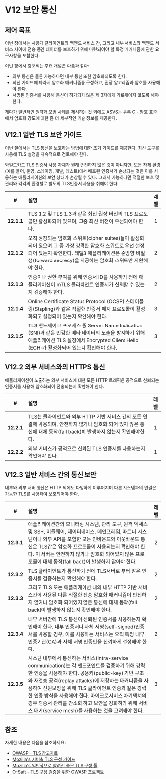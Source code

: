 # V12 보안 통신

## 제어 목표

이번 장에서는 사용자 클라이언트와 백엔드 서비스 간, 그리고 내부 서비스와 백엔드 서비스 사이에 전송 중인 데이터를 보호하기 위해 마련되어야 할 특정 메커니즘에 관한 요구사항을 포함한다.

이번 장에서 강조되는 주요 개념은 다음과 같다:

* 외부 통신은 물론 가능하다면 내부 통신 또한 암호화되도록 한다.
* 최신 가이드에 따라서 암호화 매커니즘을 구성하고, 권장 알고리즘과 암호를 사용해야 한다.
* 서명된 인증서를 사용해 통신이 허가되지 않은 제 3자에게 가로채이지 않도록 해야 한다.

게다가 일반적인 원칙과 모범 사례를 제시하는 것 외에도 ASVS는 부록 C - 암호 표준에서 암호화 강도에 대한 좀 더 세부적인 기술 정보를 제공한다. 

## V12.1 일반 TLS 보안 가이드

이번 절에서는 TLS 통신을 보호하는 방법에 대한 초기 가이드를 제공한다. 최신 도구를 사용해 TLS 설정을 지속적으로 검토해야 한다.

와일드카드 TLS 인증서 사용 자체가 원래 안전하지 않은 것이 아니지만, 모든 자체 환경(예를 들어, 운영, 스테이징, 개발, 테스트)에서 배포된 인증서가 손상되는 것은 이를 사용하는 애플리케이션의 보안 상태가 손상될 수 있다. 그래서 가능하다면 적절한 보호 및 관리와 각각의 환경별로 별도의 TLS인증서 사용을 취해야 한다.

| # | 설명 | 레벨 |
| :---: | :--- | :---: |
| **12.1.1** | TLS 1.2 및 TLS 1.3과 같은 최신 권장 버전의 TLS 프로토콜만 활성화되어 있으며, 그중 최신 버전이 우선되어야 한다. | 1 |
| **12.1.2** | 오직 권장되는 암호화 스위트(cipher suites)들이 활성화되어 있으며 그 중 가장 강력한 암호화 스위트로 우선 설정되어 있는지 확인한다. 레벨3 애플리케이션은 순방향 비밀성(forward secrecy)을 제공하는 암호화 스위트만 지원해야 한다. | 2 |
| **12.1.3** | 인증이나 권한 부여를 위해 인증서 ID를 사용하기 전에 애플리케이션이 mTLS 클라이언트 인증서가 신뢰할 수 있는지 검증해야 한다. | 2 |
| **12.1.4** | Online Certificate Status Protocol (OCSP) 스테이플링(Stapling)과 같은 적절한 인증서 폐지 프로토콜이 활성화되고 설정되어 있는지 확인해야 한다. | 3 |
| **12.1.5** | TLS 핸드셰이크 프로세스 중 Server Name Indication (SNI)과 같은 민감한 메타 데이터의 노출을 방지하기 위해 애플리케이션 TLS 설정에서 Encrypted Client Hello (ECH)가 활성화되어 있는지 확인해야 한다. | 3 |

## V12.2 외부 서비스와의 HTTPS 통신

애플리케이션이 노출하는 외부 서비스에 대한 모든 HTTP 트래픽은 공적으로 신뢰되는 인증서를 사용해 암호화되어 전송되는지 확인해야 한다.

| # | 설명 | 레벨 |
| :---: | :--- | :---: |
| **12.2.1** | TLS는 클라이언트와 외부 HTTP 기반 서비스 간의 모든 연결에 사용되며, 안전하지 않거나 암호화 되어 있지 않은 통신에 대체 동작(fall back)이 발생하지 않는지 확인해야한다.  | 1 |
| **12.2.2** | 외부 서비스가 공적으로 신뢰된 TLS 인증서를 사용하는지 확인해야 한다. | 1 |

## V12.3 일반 서비스 간의 통신 보안

내부와 외부 서버 통신은 HTTP 외에도 다양하게 이루어지며 다른 시스템과의 연결은 가능한 TLS를 사용하여 보호되어야 한다. 

| # | 설명 | 레벨 |
| :---: | :--- | :---: |
| **12.3.1** | 애플리케이션간의 모니터링 시스템, 관리 도구, 원격 엑세스 및 SSH, 미들웨어, 데이터베이스, 메인프레임, 파트너 시스템이나 외부 API를 포함한 모든 인바운드와 아웃바운드 통신은 TLS같은 암호화 프로토콜이 사용되는지 확인해야 한다. 이 서버는 안전하지 않거나 암호화 되어있지 않은 프로토콜에 대체 동작(fall back)이 발생하지 않아야 한다. | 2 |
| **12.3.2** | TLS 클라이언트가 통신하기 전에 TLS서버로 부터 받은 인증서를 검증하는지 확인해야 한다. | 2 |
| **12.3.3** | 그리고 TLS 또는 애플리케이션 내의 내부 HTTP 기반 서비스간에 사용된 다른 적절한 전송 암호화 매커니즘이 안전하지 않거나 암호화 되어있지 않은 통신에 대체 동작(fall back)이 발생하지 않는지 확인해야 한다. | 2 |
| **12.3.4** | 내부 서버간에 TLS 통신이 신뢰된 인증서를 사용하는지 확인해야 한다. 내부 인증서나 자체 서명(self-signed)인증서를 사용할 경우, 이를 사용하는 서비스는 오직 특정 내부 인증기관(CA)과 자체 서명 인증만을 신뢰하게 설정해야 한다. | 2 |
| **12.3.5** | 시스템 내부에서 통신하는 서비스(intra-service communication)는 각 엔드포인트를 검증하기 위해 강력한 인증을 사용해야 한다. 공용키(public-key) 기반 구조와 재전송 공격(replay attacks)에 저항하는 매커니즘을 사용하여 신원보장을 위해 TLS 클라이언트 인증과 같은 강력한 인증 방식을 사용해야 한다. 마이크로서비스 아키텍쳐의 경우 인증서 관리를 간소화 하고 보안을 강화하기 위해 서비스 매시(service mesh)를 사용하는 것을 고려해야 한다. | 3 |

## 참조

자세한 내용은 다음을 참조하세요:

* [OWASP - TLS 참고자료](https://cheatsheetseries.owasp.org/cheatsheets/Transport_Layer_Security_Cheat_Sheet.html)
* [Mozilla's 서버측 TLS 구성 가이드](https://wiki.mozilla.org/Security/Server_Side_TLS)
* [Mozilla's 일반적으로 알려진 좋은 TLS 구성 툴](https://ssl-config.mozilla.org/).
* [O-Saft - TLS 구성 검증을 위한 OWASP 프로젝트](https://owasp.org/www-project-o-saft/)
